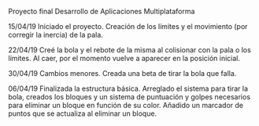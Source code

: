 Proyecto final Desarrollo de Aplicaciones Multiplataforma

15/04/19 Iniciado el proyecto. Creación de los límites y el movimiento (por corregir la inercia) de la pala.

22/04/19 Creé la bola y el rebote de la misma al colisionar con la pala o los límites.
Al caer, por el momento vuelve a aparecer en la posición inicial.

30/04/19 Cambios menores. Creada una beta de tirar la bola que falla.

06/04/19 Finalizada la estructura básica. Arreglado el sistema para tirar la bola, creados los bloques y un sistema de puntuación y golpes necesarios para eliminar un bloque en función de su color. Añadido un marcador de puntos que se actualiza al eliminar un bloque.
